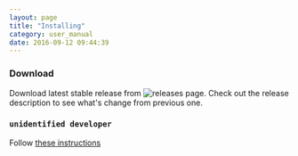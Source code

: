 ```yaml
---
layout: page
title: "Installing"
category: user_manual
date: 2016-09-12 09:44:39
---
```



### Download 
Download latest stable release from ![releases page](https://github.com/OpenNewsLabs/autoEdit_2/releases). 
Check out the release description to see what's change from previous one.


### `unidentified developer`
Follow [these instructions](https://support.apple.com/kb/ph18657?locale=en_US)

<!-- Something to change in system preferences? -->
